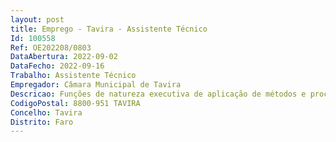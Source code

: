 ```yaml
--- 
layout: post
title: Emprego - Tavira - Assistente Técnico
Id: 100558
Ref: OE202208/0803
DataAbertura: 2022-09-02
DataFecho: 2022-09-16
Trabalho: Assistente Técnico
Empregador: Câmara Municipal de Tavira
Descricao: Funções de natureza executiva de aplicação de métodos e processos, com base em diretivas definidas e instruções gerais, de grau médio de complexidade na área de atuação da subunidade orgânica onde se encontra integrado, nomeadamente  registo e encaminhamento de documentação e atendimento  assegurar o expediente, a organização e o arquivo de documentos, efetuar o atendimento telefónico e presencial, marcação de entrevistas e reuniões.
CodigoPostal: 8800-951 TAVIRA
Concelho: Tavira
Distrito: Faro
--- 
```


